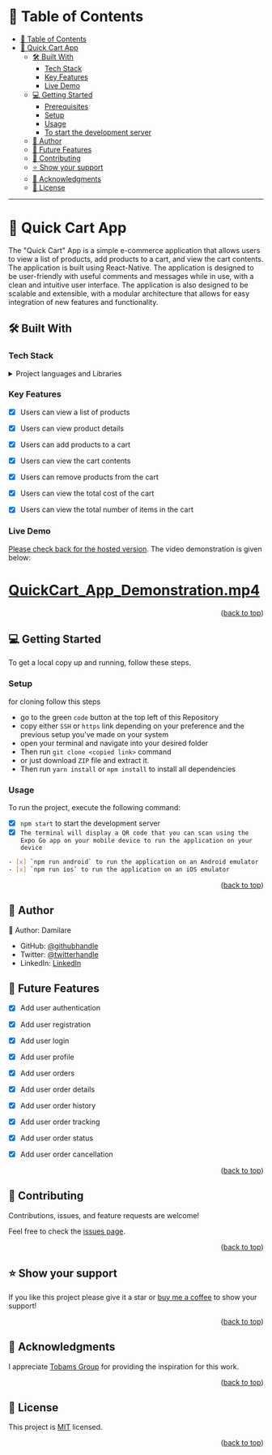 # 📗 Table of Contents
- [📗 Table of Contents](#-table-of-contents)
- [📖 Quick Cart App](#-Quick-Cart-App)
  - [🛠 Built With ](#-built-with-)
    - [Tech Stack ](#tech-stack-)
    - [Key Features ](#key-features-)
    - [Live Demo](#live-demo)
  - [💻 Getting Started ](#-getting-started-)
    - [Prerequisites](#prerequisites)
    - [Setup](#setup)
    - [Usage](#usage)
    - [To start the development server](#to-start-the-development-server)
  - [👥 Author ](#-author-)
  - [🔭 Future Features ](#-future-features-)
  - [🤝 Contributing ](#-contributing-)
  - [⭐️ Show your support ](#️-show-your-support-)
  - [🙏 Acknowledgments ](#-acknowledgments-)
  - [📝 License ](#-license-)

 <hr>

<!-- PROJECT DESCRIPTION -->

# 📖 Quick Cart App<a name="Quick-Cart-App"></a>

The "Quick Cart" App is a simple e-commerce application that allows users to view a list of products, add products to a cart, and view the cart contents. The application is built using React-Native. The application is designed to be user-friendly with useful comments and messages while in use, with a clean and intuitive user interface. The application is also designed to be scalable and extensible, with a modular architecture that allows for easy integration of new features and functionality.


## 🛠 Built With <a name="built-with"></a>

### Tech Stack <a name="tech-stack"></a>

<details>
  <summary>Project languages and Libraries </summary>
  <ul>
    <li>React-Native</li>
    <li>JavaScript</li>
  </ul>
</details>


### Key Features <a name="key-features"></a>

- [x] Users can view a list of products
- [x] Users can view product details
- [x] Users can add products to a cart
- [x] Users can view the cart contents
- [x] Users can remove products from the cart
- [x] Users can view the total cost of the cart
- [x] Users can view the total number of items in the cart


### Live Demo <a name="live-demo"></a>

[Please check back for the hosted version](#). The video demonstration is given below:

# [QuickCart_App_Demonstration.mp4]()


<p align="right">(<a href="#readme-top">back to top</a>)</p>

## 💻 Getting Started <a name="getting-started"></a>

To get a local copy up and running, follow these steps.

### Setup

for cloning follow this steps
- go to the green `code` button at the top left of this Repository
- copy either `SSH` or `https` link depending on your preference and the previous setup you've made on your system
- open your terminal and navigate into your desired folder
-  Then run `git clone <copied link>` command
- or just download `ZIP` file and extract it.
- Then run `yarn install` or `npm install`  to install all dependencies

### Usage
To run the project, execute the following command:

- [x] `npm start` to start the development server
- [x] `The terminal will display a QR code that you can scan using the Expo Go app on your mobile device to run the application on your device`

```sh
- [x] `npm run android` to run the application on an Android emulator
- [x] `npm run ios` to run the application on an iOS emulator
```

<p align="right">(<a href="#readme-top">back to top</a>)</p>

<!-- AUTHORS -->

## 👥 Author <a name="authors"></a>

👤 Author: Damilare

- GitHub: [@githubhandle](https://github.com/Bestbynature)
- Twitter: [@twitterhandle](https://twitter.com/Dammybest)
- LinkedIn: [LinkedIn](https://www.linkedin.com/in/damilareismailabestbynature/)



## 🔭 Future Features <a name="future-features"></a>

- [x] Add user authentication
- [x] Add user registration
- [x] Add user login
- [x] Add user profile
- [x] Add user orders
- [x] Add user order details
- [x] Add user order history
- [x] Add user order tracking
- [x] Add user order status
- [x] Add user order cancellation



<p align="right">(<a href="#readme-top">back to top</a>)</p>

<!-- CONTRIBUTING -->

## 🤝 Contributing <a name="contributing"></a>

Contributions, issues, and feature requests are welcome!

Feel free to check the [issues page](../../issues/).

<p align="right">(<a href="#readme-top">back to top</a>)</p>

<!-- SUPPORT -->

## ⭐️ Show your support <a name="support"></a>

If you like this project please give it a star or [buy me a coffee](https://www.buymeacoffee.com/dammylare) to show your support!

<p align="right">(<a href="#readme-top">back to top</a>)</p>

<!-- ACKNOWLEDGEMENTS -->

## 🙏 Acknowledgments <a name="acknowledgements"></a>


I appreciate [Tobams Group](https://tobamsgroup.com) for providing the inspiration for this work.

<p align="right">(<a href="#readme-top">back to top</a>)</p>


<!-- LICENSE -->

## 📝 License <a name="license"></a>

This project is [MIT](./LICENSE) licensed.


<p align="right">(<a href="#readme-top">back to top</a>)</p>
